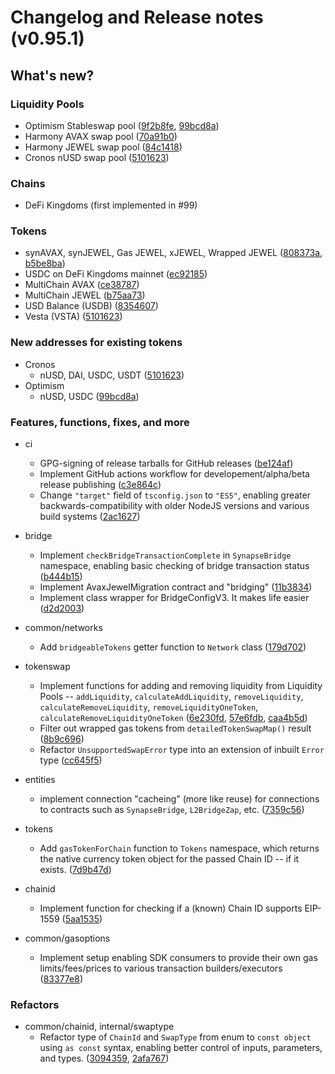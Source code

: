 # Changelog and Release notes (v0.95.1)

## What's new?

### Liquidity Pools

- Optimism Stableswap pool ([9f2b8fe](https://github.com/synapsecns/sdk/commits/9f2b8fe0486838080e51cb5c83b99c144bd7ad5f), [99bcd8a](https://github.com/synapsecns/sdk/commits/99bcd8a14f4781d5aa01fe86904040a44e24b193))
- Harmony AVAX swap pool ([70a91b0](https://github.com/synapsecns/sdk/commits/70a91b0aa3ab672caa368a791bf2cf7bab5b3dd6))
- Harmony JEWEL swap pool ([84c1418](https://github.com/synapsecns/sdk/commits/84c1418f652b80562b993663b0d9a3464569f736))
- Cronos nUSD swap pool ([5101623](https://github.com/synapsecns/sdk/commits/5101623f52770651fa729a328ea7a84ccca64221))

### Chains

- DeFi Kingdoms (first implemented in #99)

### Tokens

- synAVAX, synJEWEL, Gas JEWEL, xJEWEL, Wrapped JEWEL ([808373a](https://github.com/synapsecns/sdk/commits/808373aaee2fbb916abfd29c698b3d9d5fdfa9de), [b5be8ba](https://github.com/synapsecns/sdk/commits/b5be8bae7b1bea6cbc9eb257b9003b16410ca461))
- USDC on DeFi Kingdoms mainnet ([ec92185](https://github.com/synapsecns/sdk/commits/ec92185afe6201bd45060c2f872494661228cb83))
- MultiChain AVAX ([ce38787](https://github.com/synapsecns/sdk/commits/ce3878760cec74c7d64655fc775945c89f8fde12))
- MultiChain JEWEL ([b75aa73](https://github.com/synapsecns/sdk/commits/b75aa75a84842a2626103ce00355b8fd046f98c3))
- USD Balance (USDB) ([8354607](https://github.com/synapsecns/sdk/commits/835460717f9934fceea8bfc6277d61d2d31946b1))
- Vesta (VSTA) ([5101623](https://github.com/synapsecns/sdk/commits/5101623f52770651fa729a328ea7a84ccca64221))

### New addresses for existing tokens

- Cronos
  - nUSD, DAI, USDC, USDT ([5101623](https://github.com/synapsecns/sdk/commits/5101623f52770651fa729a328ea7a84ccca64221))
- Optimism
  -  nUSD, USDC ([99bcd8a](https://github.com/synapsecns/sdk/commits/99bcd8a14f4781d5aa01fe86904040a44e24b193))

### Features, functions, fixes, and more

- ci
  - GPG-signing of release tarballs for GitHub releases ([be124af](https://github.com/synapsecns/sdk/commits/be124af66cbb4b59f47402171a92f08765310896))
  - Implement GitHub actions workflow for developement/alpha/beta release publishing ([c3e864c](https://github.com/synapsecns/sdk/commits/c3e864cfce2a04f1975f123b5be2475c8cabecc1))
  - Change `"target"` field of `tsconfig.json` to `"ES5"`, enabling greater backwards-compatibility with older NodeJS versions and various build systems ([2ac1627](https://github.com/synapsecns/sdk/commits/2ac162786504680bdd0d284397b01945bd0553be))
- bridge
  - Implement `checkBridgeTransactionComplete` in `SynapseBridge` namespace, enabling basic checking of bridge transaction status ([b444b15](https://github.com/synapsecns/sdk/commits/b444b1589f49f09ea4f7379f2f59d48839538b55))
  - Implement AvaxJewelMigration contract and "bridging" ([11b3834](https://github.com/synapsecns/sdk/commits/11b38347237a2098ec7360ec034b61ce58b1f644))
  - Implement class wrapper for BridgeConfigV3. It makes life easier ([d2d2003](https://github.com/synapsecns/sdk/commits/d2d200389c53d8928dbd852afd1705423231870e))
- common/networks
  - Add `bridgeableTokens` getter function to `Network` class ([179d702](https://github.com/synapsecns/sdk/commits/179d702df7633cebdfe31205ca8e8207b9673fc4))
- tokenswap
  - Implement functions for adding and removing liquidity from Liquidity Pools -- `addLiquidity`, `calculateAddLiquidity`, `removeLiquidity`, `calculateRemoveLiquidity`, `removeLiquidityOneToken`, `calculateRemoveLiquidityOneToken` ([6e230fd](https://github.com/synapsecns/sdk/commits/6e230fdce84ed039b5a1ee228c28f5125fd0473c), [57e6fdb](https://github.com/synapsecns/sdk/commits/57e6fdb68783f9c2cb186b5050268f6e7101637d), [caa4b5d](https://github.com/synapsecns/sdk/commits/caa4b5d6f05638cf711757155e0f68fadbb665a6))
  - Filter out wrapped gas tokens from `detailedTokenSwapMap()` result ([8b9c696](https://github.com/synapsecns/sdk/commits/8b9c696f6f7900d223485a0d33c856b7a9b6546f))
  - Refactor `UnsupportedSwapError` type into an extension of inbuilt `Error` type ([cc645f5](https://github.com/synapsecns/sdk/commits/cc645f56de62fa5cb56c8bfd8b38955d91887588))
- entities
  - implement connection "cacheing" (more like reuse) for connections to contracts such as `SynapseBridge`, `L2BridgeZap`, etc. ([7359c56](https://github.com/synapsecns/sdk/commits/7359c56e63822942ee1d4dfafc22d8373ddf9f10))
- tokens
  - Add `gasTokenForChain` function to `Tokens` namespace, which returns the native currency token object for the passed Chain ID -- if it exists. ([7d9b47d](https://github.com/synapsecns/sdk/commits/7d9b47d6f5f1c02ed4b2dd59529c77115228ff44))

- chainid
  - Implement function for checking if a (known) Chain ID supports EIP-1559 ([5aa1535](https://github.com/synapsecns/sdk/commits/5aa1535e0221e28662306a7e6440a49a82ec152d))

- common/gasoptions
  - Implement setup enabling SDK consumers to provide their own gas limits/fees/prices to various transaction builders/executors ([83377e8](https://github.com/synapsecns/sdk/commits/83377e8d74d78a07ce473edc54296d90006c1915))

### Refactors

- common/chainid, internal/swaptype
  - Refactor type of `ChainId` and `SwapType` from enum to `const object` using `as const` syntax, enabling better control of inputs, parameters, and types. ([3094359](https://github.com/synapsecns/sdk/commits/30943592bf29f1d9d790cd80b3a7c5a14ce8f8d4), [2afa767](https://github.com/synapsecns/sdk/commits/2afa767fce5c76e072973b43d21906f9cdf382a2)) 
